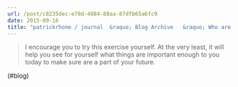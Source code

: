 ```yaml
---
url: /post/c8235dec-e78d-4884-88aa-87dfb65a6fc9
date: 2015-09-16
title: "patrickrhone / journal  &raquo; Blog Archive   &raquo; Who are you in the future?"
---
```


> I encourage you to try this exercise yourself. At the very least, it will help you see for yourself what things are important enough to you today to make sure are a part of your future. 



(#blog)